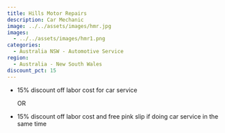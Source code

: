 ```yaml
---
title: Hills Motor Repairs
description: Car Mechanic
image: ../../assets/images/hmr.jpg
images:
  - ../../assets/images/hmr1.png
categories:
  - Australia NSW - Automotive Service
region:
  - Australia - New South Wales
discount_pct: 15
---
```

* 15% discount off labor cost for car service 

  OR
* 15% discount off labor cost and free pink slip if doing car service in the same time
